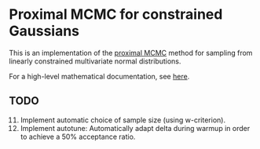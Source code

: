 Proximal MCMC for constrained Gaussians
=======================================

This is an implementation of the [proximal MCMC](https://arxiv.org/abs/1612.07471) method for sampling from linearly constrained
multivariate normal distributions.

For a high-level mathematical documentation, see [here]().


TODO
----

11. Implement automatic choice of sample size (using w-criterion).
12. Implement autotune: Automatically adapt delta during warmup in order to achieve a 50% acceptance ratio.